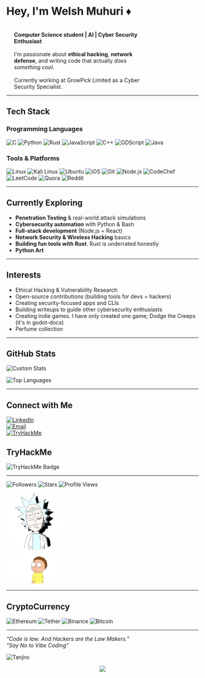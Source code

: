 # Hey, I'm Welsh Muhuri ♦
<div>
  <div style="display: inline-block; vertical-align: top; width: 150px;">
    <!--<img src="./bladerunner.png" alt="Welsh Muhuri" width="300" style="border-radius: 50%;"/>-->
    <!--<img src="./rick.png" alt="Welsh Muhuri" width="150" style="border-radius: 50%;"/>
    <img src="./mortynbg.png" alt="Morty" width="250" style="border-radius: 50%;"/>
    <img src="./hacked.gif" alt="Hacked animation" style="width: 250px; border-radius: 10px;"/>-->
  </div>
  <div style="display: inline-block; vertical-align: top; width: calc(100% - 170px); padding-left: 20px;">
    <strong>Computer Science student | AI | Cyber Security Enthusiast</strong><br/><br/>
    I'm passionate about <strong>ethical hacking</strong>, <strong>network defense</strong>, and writing code that actually <em>does something cool</em>.<br/><br/>
    Currently working at GrowPick Limited as a Cyber Security Specialist.
  </div>
</div>

---

## Tech Stack

### Programming Languages
![C](https://img.shields.io/badge/C-00599C?style=for-the-badge&logo=c&logoColor=white)
![Python](https://img.shields.io/badge/Python-3776AB?style=for-the-badge&logo=python&logoColor=white)
![Rust](https://img.shields.io/badge/Rust-000000?style=for-the-badge&logo=rust&logoColor=white)
![JavaScript](https://img.shields.io/badge/JavaScript-F7DF1E?style=for-the-badge&logo=javascript&logoColor=black)
![C++](https://img.shields.io/badge/c++-%2300599C.svg?style=for-the-badge&logo=c%2B%2B&logoColor=white)
![GDScript](https://img.shields.io/badge/GDScript-%2374267B.svg?style=for-the-badge&logo=godotengine&logoColor=white)
![Java](https://img.shields.io/badge/java-%23ED8B00.svg?style=for-the-badge&logo=openjdk&logoColor=white)


### Tools & Platforms
![Linux](https://img.shields.io/badge/Linux-333?style=for-the-badge&logo=linux&logoColor=white)
![Kali Linux](https://img.shields.io/badge/Kali_Linux-268BEE?style=for-the-badge&logo=kalilinux&logoColor=white)
![Ubuntu](https://img.shields.io/badge/Ubuntu-E95420?style=for-the-badge&logo=ubuntu&logoColor=white)
![iOS](https://img.shields.io/badge/iOS-000000?style=for-the-badge&logo=ios&logoColor=white)
![Git](https://img.shields.io/badge/Git-F05032?style=for-the-badge&logo=git&logoColor=white)
![Node.js](https://img.shields.io/badge/Node.js-339933?style=for-the-badge&logo=nodedotjs&logoColor=white)
![CodeChef](https://img.shields.io/badge/CodeChef-%23964B00.svg?style=for-the-badge&logo=CodeChef&logoColor=white)
![LeetCode](https://img.shields.io/badge/LeetCode-000000?style=for-the-badge&logo=LeetCode&logoColor=#d16c06)
![Quora](https://img.shields.io/badge/Quora-%23B92B27.svg?style=for-the-badge&logo=Quora&logoColor=white)
![Reddit](https://img.shields.io/badge/Reddit-%23FF4500.svg?style=for-the-badge&logo=Reddit&logoColor=white)

---

## Currently Exploring
- **Penetration Testing** & real-world attack simulations  
- **Cybersecurity automation** with Python & Bash  
- **Full-stack development** (Node.js + React)  
- **Network Security & Wireless Hacking** basics
- **Building fun tools with Rust**. Rust is underrated honestly
- **Python Art**

---

## Interests
- Ethical Hacking & Vulnerability Research  
- Open-source contributions (building tools for devs + hackers)  
- Creating security-focused apps and CLIs  
- Building writeups to guide other cybersecurity enthusiasts
- Creating indie games. I have only created one game; Dodge the Creeps (it's in godot-docs)
- Perfume collection

---

## GitHub Stats

![Custom Stats](https://github-readme-stats.vercel.app/api?username=0xWelsh&show_icons=true&hide_border=true&bg_color=0d1117&title_color=58a6ff&text_color=c9d1d9&icon_color=58a6ff)

![Top Languages](https://github-readme-stats.vercel.app/api/top-langs/?username=0xWelsh&layout=compact&theme=dark)

---

## Connect with Me
[![LinkedIn](https://img.shields.io/badge/LinkedIn-0077B5?style=for-the-badge&logo=linkedin&logoColor=white)](https://linkedin.com/in/welsh-muhuri-985a652b4)  
[![Email](https://img.shields.io/badge/Email-D14836?style=for-the-badge&logo=gmail&logoColor=white)](mailto:maguamuhuri@gmail.com)  
[![TryHackMe](https://img.shields.io/badge/TryHackMe-212C42?style=for-the-badge&logo=tryhackme&logoColor=red)](https://tryhackme.com/p/0xWelsh)  

## TryHackMe
<div>
  <div style="display: inline-block; vertical-align: top; width: 150px;">
    <img src="https://tryhackme-badges.s3.amazonaws.com/0xWelsh.png" alt="TryHackMe Badge" />
  </div>
</div>

---

![Followers](https://img.shields.io/github/followers/0xWelsh?label=Followers&style=for-the-badge&logo=github)
![Stars](https://img.shields.io/github/stars/0xWelsh?affiliations=OWNER&style=for-the-badge&logo=github)
![Profile Views](https://komarev.com/ghpvc/?username=0xWelsh&label=Profile%20Views&color=blue&style=for-the-badge)

<div>
  <div style="display: inline-block; vertical-align: top; width: 150px;">
    <img src="./rick.png" alt="Welsh Muhuri" width="150" style="border-radius: 50%;"/>
    <img src="./mortynbg.png" alt="Morty" width="250" style="border-radius: 50%;"/>
  </div>
</div>


---

## CryptoCurrency
![Ethereum](https://img.shields.io/badge/Ethereum-3C3C3D?style=for-the-badge&logo=Ethereum&logoColor=white)
![Tether](https://img.shields.io/badge/tether-168363?style=for-the-badge&logo=tether&logoColor=white)
![Binance](https://img.shields.io/badge/Binance-FCD535?style=for-the-badge&logo=binance&logoColor=white)
![Bitcoin](https://img.shields.io/badge/Bitcoin-000?style=for-the-badge&logo=bitcoin&logoColor=white)

---

*“Code is law. And Hackers are the Law Makers.”*  
*"Say No to Vibe Coding"*

![Tanjiro](https://media.giphy.com/media/Y4bzz6Vl8tCem4Rk6C/giphy.gif)

<p align="center">
  <img src="https://capsule-render.vercel.app/api?type=waving&color=gradient&height=80&section=footer"/>
</p>
